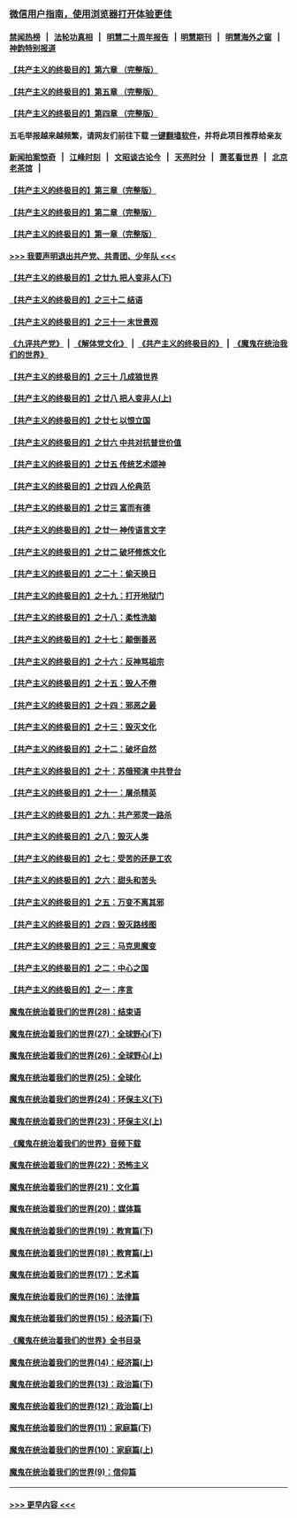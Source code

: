 ### [微信用户指南，使用浏览器打开体验更佳](https://github.com/gfw-breaker/banned-news1/blob/master/indexes/wechat-guide.md?t=0)
#### [禁闻热榜](热点新闻.md?t=0)  &nbsp;&nbsp;|&nbsp;&nbsp; [法轮功真相](https://github.com/gfw-breaker/truth/blob/master/README.md?t=0) &nbsp;&nbsp;|&nbsp;&nbsp; [明慧二十周年报告](https://github.com/gfw-breaker/mh-reports/blob/master/README.md?t=0) &nbsp;&nbsp;|&nbsp;&nbsp;[明慧期刊](https://github.com/gfw-breaker/mh-qikan) &nbsp;&nbsp;|&nbsp;&nbsp; [明慧海外之窗](https://github.com/gfw-breaker/mh-news/blob/master/README.md?t=0) &nbsp;&nbsp;|&nbsp;&nbsp; [神韵特别报道](https://github.com/gfw-breaker/mh-news/blob/master/shenyun.md?t=0)
#### [【共产主义的终极目的】第六章 （完整版）](../pages/nsc422/n11428913.md?t=02091922) 
#### [【共产主义的终极目的】第五章 （完整版）](../pages/nsc422/n11428912.md?t=02091922) 
#### [【共产主义的终极目的】第四章 （完整版）](../pages/nsc422/n11428907.md?t=02091922) 
#### 五毛举报越来越频繁，请网友们前往下载 [一键翻墙软件](https://github.com/gfw-breaker/ssr-accounts)，并将此项目推荐给亲友
#### [新闻拍案惊奇](https://github.com/gfw-breaker/banned-news1/blob/master/pages/link4.md) &nbsp;&nbsp;|&nbsp;&nbsp; [江峰时刻](https://github.com/gfw-breaker/banned-news1/blob/master/pages/link4.md) &nbsp;&nbsp;|&nbsp;&nbsp; [文昭谈古论今](https://github.com/gfw-breaker/banned-news1/blob/master/pages/link4.md) &nbsp;&nbsp;|&nbsp;&nbsp; [天亮时分](https://github.com/gfw-breaker/banned-news1/blob/master/pages/link4.md) &nbsp;&nbsp;|&nbsp;&nbsp; [萧茗看世界](https://github.com/gfw-breaker/banned-news1/blob/master/pages/link4.md) &nbsp;&nbsp;|&nbsp;&nbsp; [北京老茶馆](https://github.com/gfw-breaker/banned-news1/blob/master/pages/link4.md) &nbsp;&nbsp;|&nbsp;&nbsp; 
#### [【共产主义的终极目的】第三章（完整版）](../pages/nsc422/n11428848.md?t=02091922) 
#### [【共产主义的终极目的】第二章（完整版）](../pages/nsc422/n11428831.md?t=02091922) 
#### [【共产主义的终极目的】第一章（完整版）](../pages/nsc422/n11417651.md?t=02091922) 
#### [>>> 我要声明退出共产党、共青团、少年队 <<<](https://github.com/begood0513/goodnews/blob/master/quit/letter.md) 
#### [【共产主义的终极目的】之廿九 把人变非人(下)](../pages/nsc422/n11344140.md?t=02091922) 
#### [【共产主义的终极目的】之三十二 结语](../pages/nsc422/n11360535.md?t=02091922) 
#### [【共产主义的终极目的】之三十一 末世景观](../pages/nsc422/n11351129.md?t=02091922) 
#### [《九评共产党》](https://github.com/begood0513/9ping.md/blob/master/README.md) &nbsp;|&nbsp; [《解体党文化》](../../../../jtdwh.md/blob/master/README.md)  &nbsp;|&nbsp; [《共产主义的终极目的》](../../../../gczydzjmd.md/blob/master/README.md) &nbsp;|&nbsp; [《魔鬼在统治我们的世界》](../../../../mgztzwmdsj.md/blob/master/README.md) 
#### [【共产主义的终极目的】之三十 几成狼世界](../pages/nsc422/n11348280.md?t=02091922) 
#### [【共产主义的终极目的】之廿八 把人变非人(上)](../pages/nsc422/n11340492.md?t=02091922) 
#### [【共产主义的终极目的】之廿七 以恨立国](../pages/nsc422/n11336944.md?t=02091922) 
#### [【共产主义的终极目的】之廿六 中共对抗普世价值](../pages/nsc422/n11324785.md?t=02091922) 
#### [【共产主义的终极目的】之廿五 传统艺术颂神](../pages/nsc422/n11296396.md?t=02091922) 
#### [【共产主义的终极目的】之廿四 人伦典范](../pages/nsc422/n11296397.md?t=02091922) 
#### [【共产主义的终极目的】之廿三 富而有德](../pages/nsc422/n11283598.md?t=02091922) 
#### [【共产主义的终极目的】之廿一 神传语言文字](../pages/nsc422/n11263265.md?t=02091922) 
#### [【共产主义的终极目的】之廿二 破坏修炼文化](../pages/nsc422/n11245728.md?t=02091922) 
#### [【共产主义的终极目的】之二十：偷天换日](../pages/nsc422/n11238846.md?t=02091922) 
#### [【共产主义的终极目的】之十九：打开地狱门](../pages/nsc422/n11206376.md?t=02091922) 
#### [【共产主义的终极目的】之十八：柔性洗脑](../pages/nsc422/n11199994.md?t=02091922) 
#### [【共产主义的终极目的】之十七：颠倒善恶](../pages/nsc422/n11179782.md?t=02091922) 
#### [【共产主义的终极目的】之十六：反神骂祖宗](../pages/nsc422/n11166798.md?t=02091922) 
#### [【共产主义的终极目的】之十五：毁人不倦](../pages/nsc422/n11166792.md?t=02091922) 
#### [【共产主义的终极目的】之十四：邪恶之最](../pages/nsc422/n11150249.md?t=02091922) 
#### [【共产主义的终极目的】之十三：毁灭文化](../pages/nsc422/n11135227.md?t=02091922) 
#### [【共产主义的终极目的】之十二：破坏自然](../pages/nsc422/n11135214.md?t=02091922) 
#### [【共产主义的终极目的】之十：苏俄预演 中共登台](../pages/nsc422/n11118424.md?t=02091922) 
#### [【共产主义的终极目的】之十一：屠杀精英](../pages/nsc422/n11118442.md?t=02091922) 
#### [【共产主义的终极目的】之九：共产邪灵一路杀](../pages/nsc422/n11114139.md?t=02091922) 
#### [【共产主义的终极目的】之八：毁灭人类](../pages/nsc422/n11108503.md?t=02091922) 
#### [【共产主义的终极目的】之七：受苦的还是工农](../pages/nsc422/n11101809.md?t=02091922) 
#### [【共产主义的终极目的】之六：甜头和苦头](../pages/nsc422/n11096971.md?t=02091922) 
#### [【共产主义的终极目的】之五：万变不离其邪](../pages/nsc422/n11091285.md?t=02091922) 
#### [【共产主义的终极目的】之四：毁灭路线图](../pages/nsc422/n11086284.md?t=02091922) 
#### [【共产主义的终极目的】之三：马克思魔变](../pages/nsc422/n11061941.md?t=02091922) 
#### [【共产主义的终极目的】之二：中心之国](../pages/nsc422/n11047728.md?t=02091922) 
#### [【共产主义的终极目的】之一：序言](../pages/nsc422/n11086077.md?t=02091922) 
#### [魔鬼在统治着我们的世界(28)：结束语](../pages/nsc422/n10936246.md?t=02091922) 
#### [魔鬼在统治着我们的世界(27)：全球野心(下)](../pages/nsc422/n10928319.md?t=02091922) 
#### [魔鬼在统治着我们的世界(26)：全球野心(上)](../pages/nsc422/n10900318.md?t=02091922) 
#### [魔鬼在统治着我们的世界(25)：全球化](../pages/nsc422/n10788205.md?t=02091922) 
#### [魔鬼在统治着我们的世界(24)：环保主义(下)](../pages/nsc422/n10695307.md?t=02091922) 
#### [魔鬼在统治着我们的世界(23)：环保主义(上)](../pages/nsc422/n10688613.md?t=02091922) 
#### [《魔鬼在统治着我们的世界》音频下载](../pages/nsc422/n10635553.md?t=02091922) 
#### [魔鬼在统治着我们的世界(22)：恐怖主义](../pages/nsc422/n10614727.md?t=02091922) 
#### [魔鬼在统治着我们的世界(21)：文化篇](../pages/nsc422/n10597706.md?t=02091922) 
#### [魔鬼在统治着我们的世界(20)：媒体篇](../pages/nsc422/n10586579.md?t=02091922) 
#### [魔鬼在统治着我们的世界(19)：教育篇(下)](../pages/nsc422/n10564808.md?t=02091922) 
#### [魔鬼在统治着我们的世界(18)：教育篇(上)](../pages/nsc422/n10526970.md?t=02091922) 
#### [魔鬼在统治着我们的世界(17)：艺术篇](../pages/nsc422/n10499093.md?t=02091922) 
#### [魔鬼在统治着我们的世界(16)：法律篇](../pages/nsc422/n10485969.md?t=02091922) 
#### [魔鬼在统治着我们的世界(15)：经济篇(下)](../pages/nsc422/n10469975.md?t=02091922) 
#### [《魔鬼在统治着我们的世界》全书目录](../pages/nsc422/n10464261.md?t=02091922) 
#### [魔鬼在统治着我们的世界(14)：经济篇(上)](../pages/nsc422/n10457370.md?t=02091922) 
#### [魔鬼在统治着我们的世界(13)：政治篇(下)](../pages/nsc422/n10448270.md?t=02091922) 
#### [魔鬼在统治着我们的世界(12)：政治篇(上)](../pages/nsc422/n10444576.md?t=02091922) 
#### [魔鬼在统治着我们的世界(11)：家庭篇(下)](../pages/nsc422/n10440961.md?t=02091922) 
#### [魔鬼在统治着我们的世界(10)：家庭篇(上)](../pages/nsc422/n10435448.md?t=02091922) 
#### [魔鬼在统治着我们的世界(9)：信仰篇](../pages/nsc422/n10432159.md?t=02091922) 

----
#### [ >>> 更早内容 <<< ](../indexes/nsc422-earlier.md)
